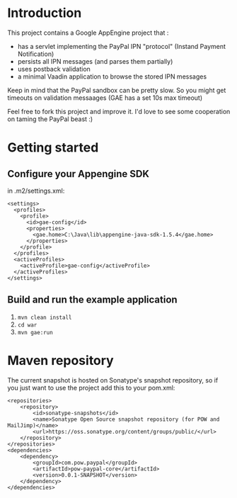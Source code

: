 Introduction
============

This project contains a Google AppEngine project that :

* has a servlet implementing the PayPal IPN "protocol" (Instand Payment Notification)
* persists all IPN messages (and parses them partially)
* uses postback validation
* a minimal Vaadin application to browse the stored IPN messages

Keep in mind that the PayPal sandbox can be pretty slow. So you might get timeouts on validation messaages (GAE has a set 10s max timeout)

Feel free to fork this project and improve it. I'd love to see some cooperation on taming the PayPal beast :)


Getting started
===============

Configure your Appengine SDK
---------------------------- 

in .m2/settings.xml:

    <settings>
      <profiles>
        <profile>
          <id>gae-config</id>
          <properties>
            <gae.home>C:\Java\lib\appengine-java-sdk-1.5.4</gae.home>
          </properties>
        </profile>
      </profiles>
      <activeProfiles>
        <activeProfile>gae-config</activeProfile>
      </activeProfiles>
    </settings>

Build and run the example application
-------------------------------------

1. `mvn clean install`
2. `cd war`
3. `mvn gae:run`


Maven repository
================

The current snapshot is hosted on Sonatype's snapshot repository, so if you just want to use the project add this to your pom.xml:

    <repositories>
		<repository>
			<id>sonatype-snapshots</id>
			<name>Sonatype Open Source snapshot repository (for POW and MailJimp)</name>
			<url>https://oss.sonatype.org/content/groups/public/</url>
		</repository>
	</repositories>
	<dependencies>
		<dependency>
			<groupId>com.pow.paypal</groupId>
			<artifactId>pow-paypal-core</artifactId>
			<version>0.0.1-SNAPSHOT</version>
		</dependency>
    </dependencies>   